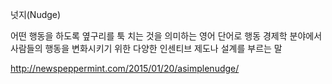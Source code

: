 넛지(Nudge)

어떤 행동을 하도록 옆구리를 툭 치는 것을 의미하는 영어 단어로 행동 경제학 분야에서 사람들의 행동을 변화시키기 위한 다양한 인센티브 제도나 설계를 부르는 말

http://newspeppermint.com/2015/01/20/asimplenudge/
